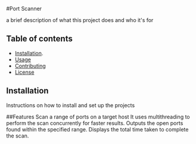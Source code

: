 #Port Scanner

a brief description of what this project does and who it's for

## Table of contents

- [Installation](#installation).
- [Usage](#usage)
- [Contributing](#contributing)
- [License](#license)

## Installation

Instructions on how to install and set up the projects

##Features
 Scan a range of ports on a target host
 It uses multithreading to perform the scan concurrently for faster results.
 Outputs the open ports found within the specified range.
 Displays the total time taken to complete the scan.
 
    
    
    
